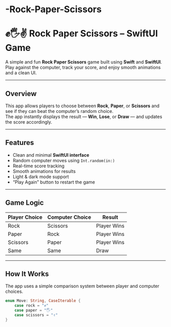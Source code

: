 # -Rock-Paper-Scissors

# ✊🖐✌️ Rock Paper Scissors – SwiftUI Game

A simple and fun **Rock Paper Scissors** game built using **Swift** and **SwiftUI**.  
Play against the computer, track your score, and enjoy smooth animations and a clean UI.

---

##  Overview

This app allows players to choose between **Rock**, **Paper**, or **Scissors** and see if they can beat the computer’s random choice.  
The app instantly displays the result — **Win**, **Lose**, or **Draw** — and updates the score accordingly.

---

##  Features

-  Clean and minimal **SwiftUI interface**  
-  Random computer moves using `Int.random(in:)`  
-  Real-time score tracking  
-  Smooth animations for results  
-  Light & dark mode support  
-  “Play Again” button to restart the game  

---

##  Game Logic

| Player Choice | Computer Choice | Result |
|----------------|------------------|---------|
| Rock | Scissors |  Player Wins |
| Paper | Rock |  Player Wins |
| Scissors | Paper |  Player Wins |
| Same | Same |  Draw |

---

##  How It Works

The app uses a simple comparison system between player and computer choices.

```swift
enum Move: String, CaseIterable {
    case rock = "✊"
    case paper = "🖐"
    case scissors = "✌️"
}

